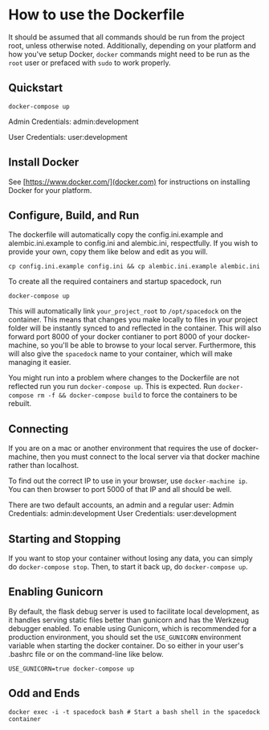 # How to use the Dockerfile
It should be assumed that all commands should be run from the project root, unless otherwise noted.
Additionally, depending on your platform and how you've setup Docker, ```docker``` commands might need to be run as the ```root``` user or prefaced with ```sudo``` to work properly.

## Quickstart
```
docker-compose up
```
Admin Credentials: admin:development

User Credentials: user:development

## Install Docker
See [https://www.docker.com/](docker.com) for instructions on installing Docker for your platform.

## Configure, Build, and Run
The dockerfile will automatically copy the config.ini.example and alembic.ini.example to config.ini and alembic.ini, respectfully. If you wish to provide your own, copy them like below and edit as you will.
```
cp config.ini.example config.ini && cp alembic.ini.example alembic.ini
```

To create all the required containers and startup spacedock, run
```
docker-compose up
```
This will automatically link ```your_project_root``` to ```/opt/spacedock``` on the container.
This means that changes you make locally to files in your project folder will be instantly synced to and reflected in the container.
This will also forward port 8000 of your docker contianer to port 8000 of your docker-machine, so you'll be able to browse to your local server.
Furthermore, this will also give the ```spacedock``` name to your container, which will make managing it easier.

You might run into a problem where changes to the Dockerfile are not reflected run you run ```docker-compose up```. This is expected. Run ```docker-compose rm -f && docker-compose build``` to force the containers to be rebuilt.

## Connecting
If you are on a mac or another environment that requires the use of docker-machine, then you must connect to the local server via that docker machine rather than localhost.

To find out the correct IP to use in your browser, use ```docker-machine ip```. You can then browser to port 5000 of that IP and all should be well.

There are two default accounts, an admin and a regular user:
Admin Credentials: admin:development
User Credentials: user:development

## Starting and Stopping
If you want to stop your container without losing any data, you can simply do ```docker-compose stop```.
Then, to start it back up, do ```docker-compose up```.

## Enabling Gunicorn
By default, the flask debug server is used to facilitate local development, as it handles serving static files better than gunicorn and has the Werkzeug debugger enabled. To enable using Gunicorn, which is recommended for a production environment, you should set the ```USE_GUNICORN``` environment variable when starting the docker container. Do so either in your user's .bashrc file or on the command-line like below.

```
USE_GUNICORN=true docker-compose up
```

## Odd and Ends
```
docker exec -i -t spacedock bash # Start a bash shell in the spacedock container
```
